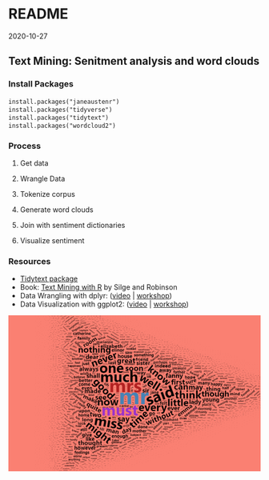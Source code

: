 README
================
2020-10-27

<!-- README.md is generated from README.Rmd. Please edit that file -->

## Text Mining: Senitment analysis and word clouds

<!-- badges: start -->

<!-- badges: end -->

### Install Packages

    install.packages("janeaustenr")
    install.packages("tidyverse")
    install.packages("tidytext")
    install.packages("wordcloud2")

### Process

1.  Get data

2.  Wrangle Data

3.  Tokenize corpus

4.  Generate word clouds

5.  Join with sentiment dictionaries

6.  Visualize sentiment

### Resources

  - [Tidytext package](https://juliasilge.github.io/tidytext/)
  - Book: [Text Mining with R](https://www.tidytextmining.com/) by Silge
    and Robinson
  - Data Wrangling with dplyr:
    ([video](https://juliasilge.github.io/tidytext/) |
    [workshop](https://rfun.library.duke.edu/portfolio/r_flipped/))
  - Data Visualization with ggplot2:
    ([video](https://warpwire.duke.edu/w/80YEAA/) |
    [workshop](https://rfun.library.duke.edu/portfolio/ggplot_workshop/))

![Word Cloud](images/word_cloud.PNG "Word Cloud")
